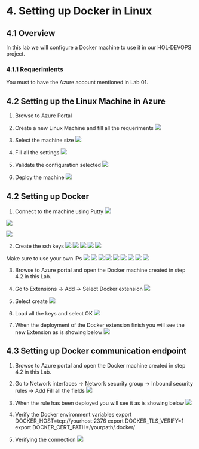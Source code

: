 # 4. Setting up Docker in Linux

## 4.1 Overview
In this lab we will configure a Docker machine to use it in our HOL-DEVOPS project.

### 4.1.1 Requerimients
You must to have the Azure account mentioned in Lab 01.

## 4.2 Setting up the Linux Machine in Azure

1. Browse to Azure Portal

2. Create a new Linux Machine and fill all the requeriments
![](./images/4.2.i001.png)

3. Select the machine size
![](./images/4.2.i002.png)

3. Fill all the settings
![](./images/4.2.i003.png)

4. Validate the configuration selected
![](./images/4.2.i004.png)

6. Deploy the machine
![](./images/4.2.i005.PNG)

## 4.2 Setting up Docker

1. Connect to the machine using Putty
![](./images/4.2.i006.PNG)

![](./images/4.2.i007.PNG)

![](./images/4.2.i008.PNG)

2. Create the ssh keys
![](./images/4.2.i009a.PNG)
![](./images/4.2.i009b.PNG)
![](./images/4.2.i009c.PNG)
![](./images/4.2.i009d.PNG)
![](./images/4.2.i009e.PNG)

Make sure to use your own IPs
![](./images/4.2.i009f.PNG)
![](./images/4.2.i009g.PNG)
![](./images/4.2.i009h.PNG)
![](./images/4.2.i009i.PNG)
![](./images/4.2.i009j.PNG)
![](./images/4.2.i009k.PNG)
![](./images/4.2.i009k.PNG)
![](./images/4.2.i009l.PNG)
![](./images/4.2.i009m.PNG)

3. Browse to Azure portal and open the Docker machine created in step 4.2 in this Lab.

4. Go to Extensions -> Add -> Select Docker extension
![](./images/4.2.i011.PNG)

5. Select create 
![](./images/4.2.i012.PNG)

6. Load all the keys and select OK
![](./images/4.2.i013.PNG)

7. When the deployment of the Docker extension finish you will see the new Extension as is showing below
![](./images/4.2.i014.PNG)

## 4.3 Setting up Docker communication endpoint

1. Browse to Azure portal and open the Docker machine created in step 4.2 in this Lab.
2. Go to Network interfaces -> Network security group -> Inbound security rules -> Add
Fill all the fields
![](./images/4.2.i015.PNG)

3. When the rule has been deployed you will see it as is showing below
![](./images/4.2.i016.PNG)

4. Verify the Docker environment variables
    export DOCKER_HOST=tcp://yourhost:2376
    export DOCKER_TLS_VERIFY=1
    export DOCKER_CERT_PATH=/yourpath/.docker/

5. Verifying the connection
![](./images/4.2.i018.PNG)

